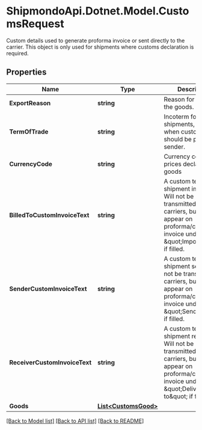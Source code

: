 # ShipmondoApi.Dotnet.Model.CustomsRequest
Custom details used to generate proforma invoice or sent directly to the carrier. This object is only used for shipments where customs declaration is required.

## Properties

Name | Type | Description | Notes
------------ | ------------- | ------------- | -------------
**ExportReason** | **string** | Reason for exporting the goods. | [optional] [default to ExportReasonEnum.Other]
**TermOfTrade** | **string** | Incoterm for the shipments, e.g., DDP when customs should be paid by the sender. | [optional] [default to "DAP"]
**CurrencyCode** | **string** | Currency code for prices declared in goods | [optional] 
**BilledToCustomInvoiceText** | **string** | A custom text for the shipment importer. Will not be transmitted to carriers, but will appear on proforma/commercial invoice under \&quot;Importer\&quot; if filled. | [optional] 
**SenderCustomInvoiceText** | **string** | A custom text for the shipment sender. Will not be transmitted to carriers, but will appear on proforma/commercial invoice under \&quot;Sender\&quot; if filled. | [optional] 
**ReceiverCustomInvoiceText** | **string** | A custom text for the shipment receiver. Will not be transmitted to carriers, but will appear on proforma/commercial invoice under \&quot;Delivery to\&quot; if filled. | [optional] 
**Goods** | [**List&lt;CustomsGood&gt;**](CustomsGood.md) |  | [optional] 

[[Back to Model list]](../README.md#documentation-for-models) [[Back to API list]](../README.md#documentation-for-api-endpoints) [[Back to README]](../README.md)

